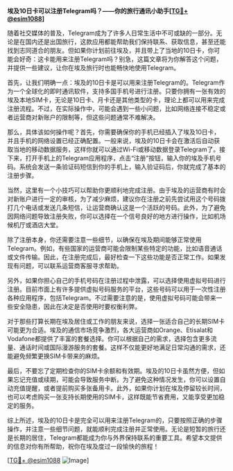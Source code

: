 **埃及10日卡可以注册Telegram吗？——你的旅行通讯小助手[[TG💪+ @esim1088](https://t.me/s/esim1088)]**

随着社交媒体的普及，Telegram成为了许多人日常生活中不可或缺的一部分。无论是在国内还是出国旅行，这款应用都能帮助我们保持联系、获取信息，甚至还能找到志同道合的朋友。但如果你计划前往埃及，并且带上了当地的10日卡，你可能会好奇：这卡能用来注册Telegram吗？别急，这篇文章将为你解答这个问题，并提供一些建议，让你在埃及旅行时也能畅快地使用Telegram。

首先，让我们明确一点：埃及的10日卡是可以用来注册Telegram的。Telegram作为一个全球化的即时通讯软件，支持多国手机号进行注册。只要你拥有一张有效的埃及本地SIM卡，无论是10日卡、月卡还是其他类型的卡，理论上都可以用来完成注册流程。不过，在实际操作中，可能会遇到一些小问题，比如网络连接不稳定或者运营商对新账户的限制等，但这些问题通常不难解决。

那么，具体该如何操作呢？首先，你需要确保你的手机已经插入了埃及10日卡，并且手机的网络设置已经正确配置。一般来说，埃及的10日卡会在激活后自动获取当地的移动数据服务，这样你就可以通过Wi-Fi或移动数据登录Telegram了。接下来，打开手机上的Telegram应用程序，点击“注册”按钮，输入你的埃及手机号码。系统会发送一条验证码短信到你的手机上，输入验证码后，你就完成了基本的注册步骤。

当然，这里有一个小技巧可以帮助你更顺利地完成注册。由于埃及的运营商有时会对新账户进行一定的审核，为了减少麻烦，建议你在注册之前先尝试用这个号码拨打几个电话或发送几条短信，让运营商确认这是一个活跃的号码。此外，为了避免因网络问题导致注册失败，你可以选择在一个信号良好的地方进行操作，比如机场候机厅或酒店大堂。

除了注册本身，你还需要注意一些细节，以确保在埃及期间能够正常使用Telegram。例如，有些国家的运营商可能会限制某些特定的功能，比如语音通话或文件传输。因此，在注册完成后，最好检查一下这些功能是否正常工作。如果发现有问题，可以联系运营商客服寻求帮助。

另外，如果你担心自己的手机号码在注册过程中泄露，可以选择使用虚拟号码进行注册。目前市面上有许多提供虚拟号码服务的平台，这些号码可以用于一次性注册各种应用程序，包括Telegram。不过需要注意的是，使用虚拟号码可能会带来一些安全隐患，因此在决定是否使用时要权衡利弊。

对于那些打算长期在埃及居住或工作的朋友来说，选择一张适合自己的长期SIM卡可能更为合适。埃及的通信市场竞争激烈，各大运营商如Orange、Etisalat和Vodafone都提供了丰富的套餐选择。你可以根据自己的需求，选择包含更多流量、通话时间或国际漫游服务的套餐。这样不仅能更好地满足日常沟通的需求，还能避免频繁更换SIM卡带来的麻烦。

最后，不要忘了定期检查你的SIM卡余额和有效期。埃及的10日卡虽然方便，但如果忘记充值或续期，可能会导致服务中断。为了避免这种情况发生，你可以设置自动充值提醒，或者提前购买多张备用卡。此外，如果你计划在埃及停留较长时间，也可以考虑购买一张支持长期使用的SIM卡，这样既能节省费用，又能享受更加稳定的服务。

综上所述，埃及的10日卡是完全可以用来注册Telegram的，只要按照正确的步骤操作，并注意一些细节问题，就能顺利完成注册并正常使用。无论是短暂的旅行还是长期的居住，Telegram都能成为你与外界保持联系的重要工具。希望本文提供的信息对你有所帮助，祝你在埃及度过一段愉快的旅程！

[[TG💪+ @esim1088](https://t.me/s/esim1088) ![Image](https://i.postimg.cc/4NQfJmqS/Snipaste-2025-05-13-00-14-12.png)]